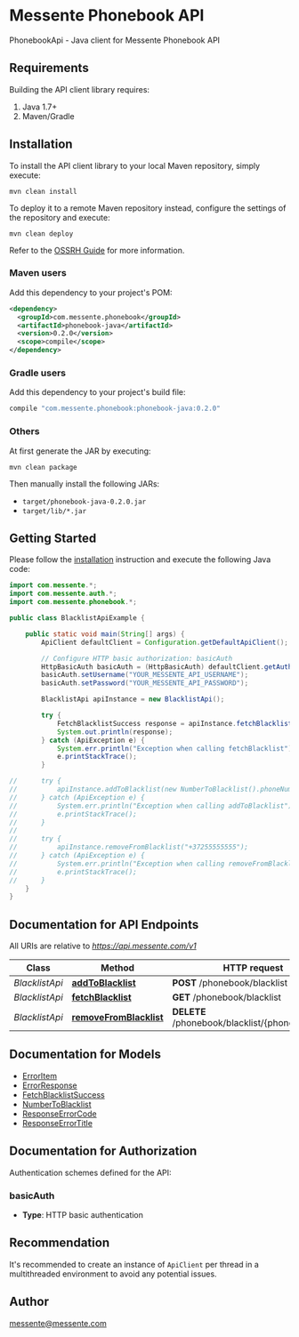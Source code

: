 # Messente Phonebook API

PhonebookApi - Java client for Messente Phonebook API

## Requirements

Building the API client library requires:
1. Java 1.7+
2. Maven/Gradle

## Installation

To install the API client library to your local Maven repository, simply execute:

```shell
mvn clean install
```

To deploy it to a remote Maven repository instead, configure the settings of the repository and execute:

```shell
mvn clean deploy
```

Refer to the [OSSRH Guide](http://central.sonatype.org/pages/ossrh-guide.html) for more information.

### Maven users

Add this dependency to your project's POM:

```xml
<dependency>
  <groupId>com.messente.phonebook</groupId>
  <artifactId>phonebook-java</artifactId>
  <version>0.2.0</version>
  <scope>compile</scope>
</dependency>
```

### Gradle users

Add this dependency to your project's build file:

```groovy
compile "com.messente.phonebook:phonebook-java:0.2.0"
```

### Others

At first generate the JAR by executing:

```shell
mvn clean package
```

Then manually install the following JARs:

* `target/phonebook-java-0.2.0.jar`
* `target/lib/*.jar`

## Getting Started

Please follow the [installation](#installation) instruction and execute the following Java code:

```java
import com.messente.*;
import com.messente.auth.*;
import com.messente.phonebook.*;

public class BlacklistApiExample {

    public static void main(String[] args) {
        ApiClient defaultClient = Configuration.getDefaultApiClient();

        // Configure HTTP basic authorization: basicAuth
        HttpBasicAuth basicAuth = (HttpBasicAuth) defaultClient.getAuthentication("basicAuth");
        basicAuth.setUsername("YOUR_MESSENTE_API_USERNAME");
        basicAuth.setPassword("YOUR_MESSENTE_API_PASSWORD");

        BlacklistApi apiInstance = new BlacklistApi();

        try {
            FetchBlacklistSuccess response = apiInstance.fetchBlacklist();
            System.out.println(response);
        } catch (ApiException e) {
            System.err.println("Exception when calling fetchBlacklist");
            e.printStackTrace();
        }

//      try {
//          apiInstance.addToBlacklist(new NumberToBlacklist().phoneNumber("+37255555555"));
//      } catch (ApiException e) {
//          System.err.println("Exception when calling addToBlacklist");
//          e.printStackTrace();
//      }
//
//      try {
//          apiInstance.removeFromBlacklist("+37255555555");
//      } catch (ApiException e) {
//          System.err.println("Exception when calling removeFromBlacklist");
//          e.printStackTrace();
//      }
    }
}
```

## Documentation for API Endpoints

All URIs are relative to *<https://api.messente.com/v1>*

Class | Method | HTTP request |
------------ | ------------- | ------------- |
*BlacklistApi* | [**addToBlacklist**](docs/BlacklistApi.md#addToBlacklist) | **POST** /phonebook/blacklist |
*BlacklistApi* | [**fetchBlacklist**](docs/BlacklistApi.md#fetchBlacklist) | **GET** /phonebook/blacklist |
*BlacklistApi* | [**removeFromBlacklist**](docs/BlacklistApi.md#removeFromBlacklist) | **DELETE** /phonebook/blacklist/{phone_number} |


## Documentation for Models

 - [ErrorItem](docs/ErrorItem.md)
 - [ErrorResponse](docs/ErrorResponse.md)
 - [FetchBlacklistSuccess](docs/FetchBlacklistSuccess.md)
 - [NumberToBlacklist](docs/NumberToBlacklist.md)
 - [ResponseErrorCode](docs/ResponseErrorCode.md)
 - [ResponseErrorTitle](docs/ResponseErrorTitle.md)


## Documentation for Authorization

Authentication schemes defined for the API:
### basicAuth

- **Type**: HTTP basic authentication


## Recommendation

It's recommended to create an instance of `ApiClient` per thread in a multithreaded environment to avoid any potential issues.

## Author

messente@messente.com
